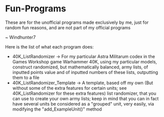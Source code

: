 # Fun-Programs

These are for the unofficial programs made exclusively by me, just for random fun reasons, and are not part of my official programs

~ Windhunter7

Here is the list of what each program does:

- 40K_ListRandomizer -> For my particular Astra Militarum codex in the Games Workshop game Warhammer 40K, using my particular models, construct randomized, but mathematically balanced, army lists, of inputted points value and of inputted numbers of these lists, outputting them to a file
- 40K_ListRandomizer_Template -> A template, based off my own (But without some of the extra features for certain units; see 40K_ListRandomizer for these extra features) list randomizer, that you can use to create your own army lists; keep in mind that you can in fact have several units be considered as a "grouped" unit, very easily, via modifying the "add_ExampleUnit()" method
